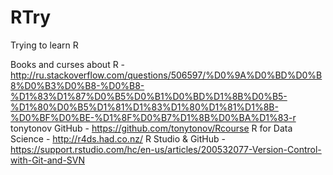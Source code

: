 # RTry
Trying to learn R

 Books and curses about R - http://ru.stackoverflow.com/questions/506597/%D0%9A%D0%BD%D0%B8%D0%B3%D0%B8-%D0%B8-%D1%83%D1%87%D0%B5%D0%B1%D0%BD%D1%8B%D0%B5-%D1%80%D0%B5%D1%81%D1%83%D1%80%D1%81%D1%8B-%D0%BF%D0%BE-%D1%8F%D0%B7%D1%8B%D0%BA%D1%83-r 
 tonytonov GitHub - https://github.com/tonytonov/Rcourse
 R for Data Science -  http://r4ds.had.co.nz/
 R Studio & GitHub - https://support.rstudio.com/hc/en-us/articles/200532077-Version-Control-with-Git-and-SVN
 
